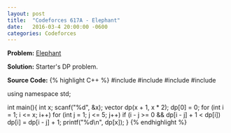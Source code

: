 ```yaml
---
layout: post
title:  "Codeforces 617A - Elephant"
date:   2016-03-4 20:00:00 -0600
categories: Codeforces
---
```


**Problem:** [Elephant]

**Solution:**
Starter's DP problem.

**Source Code:**
{% highlight C++ %}
#include <iostream>
#include <cstdio>
#include <algorithm>
#include <vector>

using namespace std;

int main(){
    int x;
    scanf("%d", &x);
    vector<int> dp(x + 1, x * 2);
    dp[0] = 0;
    for (int i = 1; i <= x; i++)
        for (int j = 1; j <= 5; j++)
            if (i - j >= 0 && dp[i - j] + 1 < dp[i])
                dp[i] = dp[i - j] + 1;
    printf("%d\n", dp[x]);
}
{% endhighlight %}

[Elephant]: http://codeforces.com/problemset/problem/617/A
